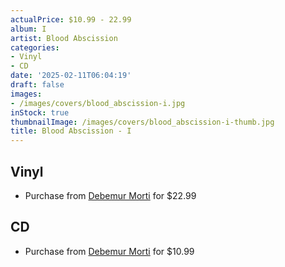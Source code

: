 ```yaml
---
actualPrice: $10.99 - 22.99
album: I
artist: Blood Abscission
categories:
- Vinyl
- CD
date: '2025-02-11T06:04:19'
draft: false
images:
- /images/covers/blood_abscission-i.jpg
inStock: true
thumbnailImage: /images/covers/blood_abscission-i-thumb.jpg
title: Blood Abscission - I
---
```


## Vinyl
* Purchase from [Debemur Morti](https://debemurmorti.aisamerch.com/item/156331) for $22.99
## CD
* Purchase from [Debemur Morti](https://debemurmorti.aisamerch.com/item/156333) for $10.99
